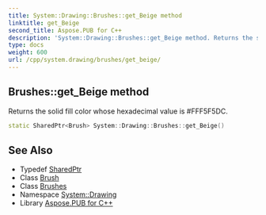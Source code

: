 ```yaml
---
title: System::Drawing::Brushes::get_Beige method
linktitle: get_Beige
second_title: Aspose.PUB for C++
description: 'System::Drawing::Brushes::get_Beige method. Returns the solid fill color whose hexadecimal value is #FFF5F5DC in C++.'
type: docs
weight: 600
url: /cpp/system.drawing/brushes/get_beige/
---
```

## Brushes::get_Beige method


Returns the solid fill color whose hexadecimal value is #FFF5F5DC.

```cpp
static SharedPtr<Brush> System::Drawing::Brushes::get_Beige()
```

## See Also

* Typedef [SharedPtr](../../../system/sharedptr/)
* Class [Brush](../../brush/)
* Class [Brushes](../)
* Namespace [System::Drawing](../../)
* Library [Aspose.PUB for C++](../../../)
